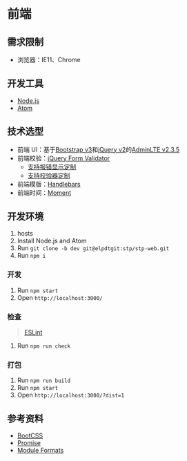 # 前端## 需求限制- 浏览器：IE11、Chrome## 开发工具- [Node.js](https://nodejs.org/)- [Atom](https://atom.io/)## 技术选型- 前端 UI：基于[Bootstrap v3](http://getbootstrap.com/)和[jQuery v2](http://jquery.com/)的[AdminLTE v2.3.5](https://github.com/almasaeed2010/AdminLTE/)- 前端校验：[jQuery Form Validator](https://github.com/victorjonsson/jQuery-Form-Validator)  - [支持报错显示定制](http://www.formvalidator.net/#configuration_styling)  - [支持校验器定制](http://www.formvalidator.net/#custom-validators)- 前端模版：[Handlebars](http://handlebarsjs.com/)- 前端时间：[Moment](http://momentjs.com/)## 开发环境1. hosts2. Install Node.js and Atom3. Run `git clone -b dev git@elpdtgit:stp/stp-web.git`4. Run `npm i`### 开发1. Run `npm start`2. Open `http://localhost:3000/`### 检查> [ESLint](http://eslint.org/docs/user-guide/configuring)1. Run `npm run check`### 打包1. Run `npm run build`2. Run `npm start`3. Open `http://localhost:3000/?dist=1`## 参考资料- [BootCSS](http://www.bootcss.com/)- [Promise](https://cnodejs.org/topic/560dbc826a1ed28204a1e7de)- [Module Formats](https://github.com/systemjs/systemjs/blob/master/docs/module-formats.md)